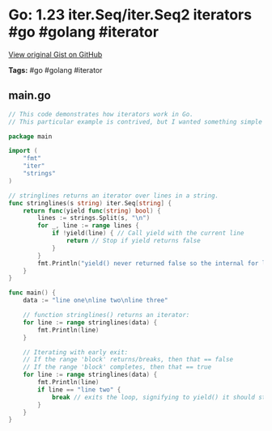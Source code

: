 # Go: 1.23 iter.Seq/iter.Seq2 iterators #go #golang #iterator

[View original Gist on GitHub](https://gist.github.com/Integralist/38ade4cd75f1efe01acd0738d01470cd)

**Tags:** #go #golang #iterator

## main.go

```go
// This code demonstrates how iterators work in Go.
// This particular example is contrived, but I wanted something simple enough to demonstrate the point.

package main

import (
	"fmt"
	"iter"
	"strings"
)

// stringlines returns an iterator over lines in a string.
func stringlines(s string) iter.Seq[string] {
	return func(yield func(string) bool) {
		lines := strings.Split(s, "\n")
		for _, line := range lines {
			if !yield(line) { // Call yield with the current line
				return // Stop if yield returns false
			}
		}
		fmt.Println("yield() never returned false so the internal for loop kept going")
	}
}

func main() {
	data := "line one\nline two\nline three"

	// function stringlines() returns an iterator:
	for line := range stringlines(data) {
		fmt.Println(line)
	}

	// Iterating with early exit:
	// If the range 'block' returns/breaks, then that == false
	// If the range 'block' completes, then that == true
	for line := range stringlines(data) {
		fmt.Println(line)
		if line == "line two" {
			break // exits the loop, signifying to yield() it should stop the loop inside of stringlines()
		}
	}
}
```

